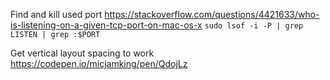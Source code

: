 Find and kill used port
https://stackoverflow.com/questions/4421633/who-is-listening-on-a-given-tcp-port-on-mac-os-x
`sudo lsof -i -P | grep LISTEN | grep :$PORT`

Get vertical layout spacing to work
https://codepen.io/micjamking/pen/QdojLz